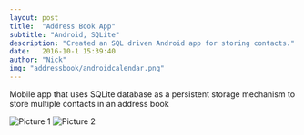 ```yaml
---
layout: post
title:  "Address Book App"
subtitle: "Android, SQLite"
description: "Created an SQL driven Android app for storing contacts."
date:   2016-10-1 15:39:40
author: "Nick"
img: "addressbook/androidcalendar.png"
---
```



Mobile app that uses SQLite database as a persistent storage mechanism to store multiple contacts in an address book



![Picture 1]({{site.baseurl}}/assets/img/addressbook/addressbook1.png)
![Picture 2]({{site.baseurl}}/assets/img/addressbook/addressbook2.png)